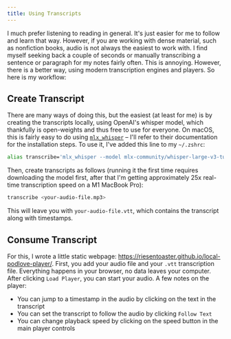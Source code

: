 ```yaml
---
title: Using Transcripts
---
```


I much prefer listening to reading in general. It's just easier for me to follow and learn that way. However, if you are working with dense material, such as nonfiction books, audio is not always the easiest to work with. I find myself seeking back a couple of seconds or manually transcribing a sentence or paragraph for my notes fairly often. This is annoying. However, there is a better way, using modern transcription engines and players. So here is my workflow:

## Create Transcript

There are many ways of doing this, but the easiest (at least for me) is by creating the transcripts locally, using OpenAI's whisper model, which thankfully is open-weights and thus free to use for everyone. On macOS, this is fairly easy to do using [`mlx_whisper`](https://pypi.org/project/mlx-whisper/) – I'll refer to their documentation for the installation steps. To use it, I've added this line to my `~/.zshrc`:

```bash
alias transcribe='mlx_whisper --model mlx-community/whisper-large-v3-turbo --output-format vtt'
```

Then, create transcripts as follows (running it the first time requires downloading the model first, after that I'm getting approximately 25x real-time transcription speed on a M1 MacBook Pro):

```bash
transcribe <your-audio-file.mp3>
```

This will leave you with `your-audio-file.vtt`, which contains the transcript along with timestamps.

## Consume Transcript

For this, I wrote a little static webpage: https://riesentoaster.github.io/local-podlove-player/. First, you add your audio file and your `.vtt` transcription file. Everything happens in your browser, no data leaves your computer. After clicking `Load Player`, you can start your audio. A few notes on the player:
- You can jump to a timestamp in the audio by clicking on the text in the transcript
- You can set the transcript to follow the audio by clicking `Follow Text`
- You can change playback speed by clicking on the speed button in the main player controls